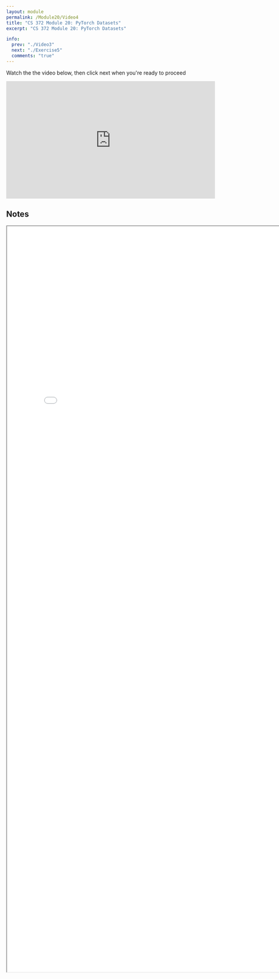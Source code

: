 ```yaml
---
layout: module
permalink: /Module20/Video4
title: "CS 372 Module 20: PyTorch Datasets"
excerpt: "CS 372 Module 20: PyTorch Datasets"

info:
  prev: "./Video3"
  next: "./Exercise5"
  comments: "true"
---
```


<p>
Watch the the video below, then click next when you're ready to proceed
</p>

<iframe width="560" height="315" src="https://www.youtube.com/embed/5h21TdeQxDY" title="YouTube video player" frameborder="0" allow="accelerometer; autoplay; clipboard-write; encrypted-media; gyroscope; picture-in-picture; web-share" allowfullscreen></iframe>


<h2>Notes</h2>

<iframe src = "../images/Module20/Torch_Dataset.html" width="800" height="2000">